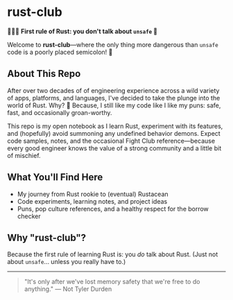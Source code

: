 # rust-club

🧙🏼‍♂️ **First rule of Rust: you don't talk about `unsafe` 🤘**

Welcome to **rust-club**—where the only thing more dangerous than `unsafe` code is a poorly placed semicolon! 🦀

## About This Repo

After over two decades of of engineering experience across a wild variety of apps, platforms, and languages, I've decided to take the plunge into the world of Rust. Why? 🤔 Because, I still like my code like I like my puns: safe, fast, and occasionally groan-worthy.

This repo is my open notebook as I learn Rust, experiment with its features, and (hopefully) avoid summoning any undefined behavior demons. Expect code samples, notes, and the occasional Fight Club reference—because every good engineer knows the value of a strong community and a little bit of mischief.

## What You'll Find Here

- My journey from Rust rookie to (eventual) Rustacean
- Code experiments, learning notes, and project ideas
- Puns, pop culture references, and a healthy respect for the borrow checker

## Why "rust-club"?

Because the first rule of learning Rust is: you *do* talk about Rust. (Just not about `unsafe`... unless you really have to.)

---

> "It's only after we've lost memory safety that we're free to do anything." — Not Tyler Durden
